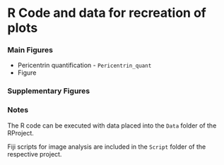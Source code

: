 # R Code and data for recreation of plots

### Main Figures

- Pericentrin quantification - `Pericentrin_quant`
- Figure


### Supplementary Figures


### Notes

The R code can be executed with data placed into the `Data` folder of the RProject.

Fiji scripts for image analysis are included in the `Script` folder of the respective project.